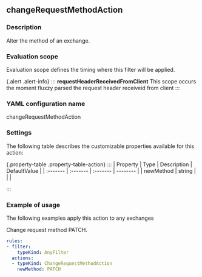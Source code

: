 ## changeRequestMethodAction

### Description

Alter the method of an exchange.

### Evaluation scope

Evaluation scope defines the timing where this filter will be applied. 

{.alert .alert-info}
:::
**requestHeaderReceivedFromClient** This scope occurs the moment fluxzy parsed the request header receiveid from client
:::

### YAML configuration name

changeRequestMethodAction

### Settings

The following table describes the customizable properties available for this action: 

{.property-table .property-table-action}
:::
| Property | Type | Description | DefaultValue |
| :------- | :------- | :------- | -------- |
| newMethod | string |  |  |

:::
### Example of usage

The following examples apply this action to any exchanges

Change request method PATCH.

```yaml
rules:
- filter:
    typeKind: AnyFilter
  actions:
  - typeKind: ChangeRequestMethodAction
    newMethod: PATCH
```



